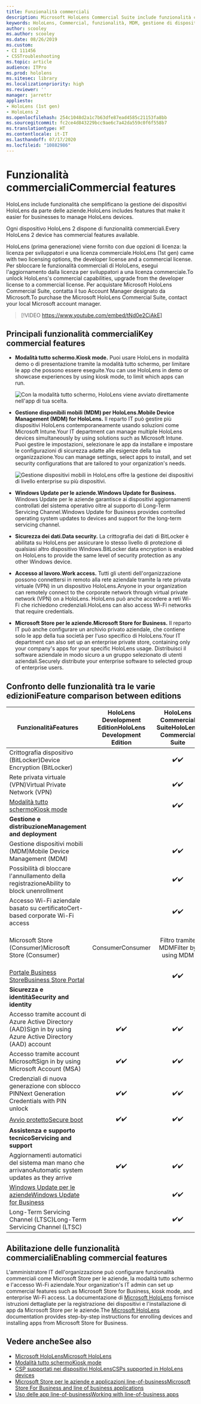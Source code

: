 ```yaml
---
title: Funzionalità commerciali
description: Microsoft HoloLens Commercial Suite include funzionalità che semplificano la gestione dei dispositivi HoloLens da parte delle aziende. I dispositivi HoloLens 2 sono dotati di funzionalità commerciali per impostazione predefinita.
keywords: HoloLens, Commercial, funzionalità, MDM, gestione di dispositivi mobili, modalità tutto schermo
author: scooley
ms.author: scooley
ms.date: 08/26/2019
ms.custom:
- CI 111456
- CSSTroubleshooting
ms.topic: article
audience: ITPro
ms.prod: hololens
ms.sitesec: library
ms.localizationpriority: high
ms.reviewer: ''
manager: jarrettr
appliesto:
- HoloLens (1st gen)
- HoloLens 2
ms.openlocfilehash: 254c1048d2a1c7b63dfe87ead4585c21153fa8bb
ms.sourcegitcommit: fc2ce4d843229bcc9ae6c7a42da559c0f6f558b7
ms.translationtype: HT
ms.contentlocale: it-IT
ms.lasthandoff: 07/17/2020
ms.locfileid: "10882986"
---
```

# <span data-ttu-id="1ac4b-105">Funzionalità commerciali</span><span class="sxs-lookup"><span data-stu-id="1ac4b-105">Commercial features</span></span>

<span data-ttu-id="1ac4b-106">HoloLens include funzionalità che semplificano la gestione dei dispositivi HoloLens da parte delle aziende.</span><span class="sxs-lookup"><span data-stu-id="1ac4b-106">HoloLens includes features that make it easier for businesses to manage HoloLens devices.</span></span>

<span data-ttu-id="1ac4b-107">Ogni dispositivo HoloLens 2 dispone di funzionalità commerciali.</span><span class="sxs-lookup"><span data-stu-id="1ac4b-107">Every HoloLens 2 device has commercial features available.</span></span>

<span data-ttu-id="1ac4b-108">HoloLens (prima generazione) viene fornito con due opzioni di licenza: la licenza per sviluppatori e una licenza commerciale.</span><span class="sxs-lookup"><span data-stu-id="1ac4b-108">HoloLens (1st gen) came with two licensing options, the developer license and a commercial license.</span></span> <span data-ttu-id="1ac4b-109">Per sbloccare le funzionalità commerciali di HoloLens, esegui l'aggiornamento dalla licenza per sviluppatori a una licenza commerciale.</span><span class="sxs-lookup"><span data-stu-id="1ac4b-109">To unlock HoloLens's commercial capabilities, upgrade from the developer license to a commercial license.</span></span> <span data-ttu-id="1ac4b-110">Per acquistare Microsoft HoloLens Commercial Suite, contatta il tuo Account Manager designato da Microsoft.</span><span class="sxs-lookup"><span data-stu-id="1ac4b-110">To purchase the Microsoft HoloLens Commercial Suite, contact your local Microsoft account manager.</span></span>

>[!VIDEO https://www.youtube.com/embed/tNd0e2CiAkE]

## <span data-ttu-id="1ac4b-111">Principali funzionalità commerciali</span><span class="sxs-lookup"><span data-stu-id="1ac4b-111">Key commercial features</span></span>

- **<span data-ttu-id="1ac4b-112">Modalità tutto schermo.</span><span class="sxs-lookup"><span data-stu-id="1ac4b-112">Kiosk mode.</span></span>** <span data-ttu-id="1ac4b-113">Puoi usare HoloLens in modalità demo o di presentazione tramite la modalità tutto schermo, per limitare le app che possono essere eseguite.</span><span class="sxs-lookup"><span data-stu-id="1ac4b-113">You can use HoloLens in demo or showcase experiences by using kiosk mode, to limit which apps can run.</span></span>

  ![Con la modalità tutto schermo, HoloLens viene avviato direttamente nell'app di tua scelta.](images/201608-kioskmode-400px.png)

- **<span data-ttu-id="1ac4b-115">Gestione disponibili mobili (MDM) per HoloLens.</span><span class="sxs-lookup"><span data-stu-id="1ac4b-115">Mobile Device Management (MDM) for HoloLens.</span></span>** <span data-ttu-id="1ac4b-116">Il reparto IT può gestire più dispositivi HoloLens contemporaneamente usando soluzioni come Microsoft Intune.</span><span class="sxs-lookup"><span data-stu-id="1ac4b-116">Your IT department can manage multiple HoloLens devices simultaneously by using solutions such as Microsoft Intune.</span></span> <span data-ttu-id="1ac4b-117">Puoi gestire le impostazioni, selezionare le app da installare e impostare le configurazioni di sicurezza adatte alle esigenze della tua organizzazione.</span><span class="sxs-lookup"><span data-stu-id="1ac4b-117">You can manage settings, select apps to install, and set security configurations that are tailored to your organization's needs.</span></span>

  ![Gestione dispositivi mobili in HoloLens offre la gestione dei dispositivi di livello enterprise su più dispositivi.](images/201608-enterprisemanagement-400px.png)

- **<span data-ttu-id="1ac4b-119">Windows Update per le aziende.</span><span class="sxs-lookup"><span data-stu-id="1ac4b-119">Windows Update for Business.</span></span>** <span data-ttu-id="1ac4b-120">Windows Update per le aziende garantisce ai dispositivi aggiornamenti controllati del sistema operativo oltre al supporto di Long-Term Servicing Channel.</span><span class="sxs-lookup"><span data-stu-id="1ac4b-120">Windows Update for Business provides controlled operating system updates to devices and support for the long-term servicing channel.</span></span>
- **<span data-ttu-id="1ac4b-121">Sicurezza dei dati.</span><span class="sxs-lookup"><span data-stu-id="1ac4b-121">Data security.</span></span>** <span data-ttu-id="1ac4b-122">La crittografia dei dati di BitLocker è abilitata su HoloLens per assicurare lo stesso livello di protezione di qualsiasi altro dispositivo Windows.</span><span class="sxs-lookup"><span data-stu-id="1ac4b-122">BitLocker data encryption is enabled on HoloLens to provide the same level of security protection as any other Windows device.</span></span>
- **<span data-ttu-id="1ac4b-123">Accesso al lavoro.</span><span class="sxs-lookup"><span data-stu-id="1ac4b-123">Work access.</span></span>** <span data-ttu-id="1ac4b-124">Tutti gli utenti dell'organizzazione possono connettersi in remoto alla rete aziendale tramite la rete privata virtuale (VPN) in un dispositivo HoloLens.</span><span class="sxs-lookup"><span data-stu-id="1ac4b-124">Anyone in your organization can remotely connect to the corporate network through virtual private network (VPN) on a HoloLens.</span></span> <span data-ttu-id="1ac4b-125">HoloLens può anche accedere a reti Wi-Fi che richiedono credenziali.</span><span class="sxs-lookup"><span data-stu-id="1ac4b-125">HoloLens can also access Wi-Fi networks that require credentials.</span></span>
- **<span data-ttu-id="1ac4b-126">Microsoft Store per le aziende.</span><span class="sxs-lookup"><span data-stu-id="1ac4b-126">Microsoft Store for Business.</span></span>** <span data-ttu-id="1ac4b-127">Il reparto IT può anche configurare un archivio privato aziendale, che contiene solo le app della tua società per l'uso specifico di HoloLens.</span><span class="sxs-lookup"><span data-stu-id="1ac4b-127">Your IT department can also set up an enterprise private store, containing only your company's apps for your specific HoloLens usage.</span></span> <span data-ttu-id="1ac4b-128">Distribuisci il software aziendale in modo sicuro a un gruppo selezionato di utenti aziendali.</span><span class="sxs-lookup"><span data-stu-id="1ac4b-128">Securely distribute your enterprise software to selected group of enterprise users.</span></span>

## <span data-ttu-id="1ac4b-129">Confronto delle funzionalità tra le varie edizioni</span><span class="sxs-lookup"><span data-stu-id="1ac4b-129">Feature comparison between editions</span></span>

|<span data-ttu-id="1ac4b-130">Funzionalità</span><span class="sxs-lookup"><span data-stu-id="1ac4b-130">Features</span></span> |<span data-ttu-id="1ac4b-131">HoloLens Development Edition</span><span class="sxs-lookup"><span data-stu-id="1ac4b-131">HoloLens Development Edition</span></span> |<span data-ttu-id="1ac4b-132">HoloLens Commercial Suite</span><span class="sxs-lookup"><span data-stu-id="1ac4b-132">HoloLens Commercial Suite</span></span> |<span data-ttu-id="1ac4b-133">HoloLens 2</span><span class="sxs-lookup"><span data-stu-id="1ac4b-133">HoloLens 2</span></span> |
|---|:---:|:---:|:---:|
|<span data-ttu-id="1ac4b-134">Crittografia dispositivo (BitLocker)</span><span class="sxs-lookup"><span data-stu-id="1ac4b-134">Device Encryption (BitLocker)</span></span> | |<span data-ttu-id="1ac4b-135">✔️</span><span class="sxs-lookup"><span data-stu-id="1ac4b-135">✔️</span></span> |<span data-ttu-id="1ac4b-136">✔️</span><span class="sxs-lookup"><span data-stu-id="1ac4b-136">✔️</span></span> |
|<span data-ttu-id="1ac4b-137">Rete privata virtuale (VPN)</span><span class="sxs-lookup"><span data-stu-id="1ac4b-137">Virtual Private Network (VPN)</span></span> | |<span data-ttu-id="1ac4b-138">✔️</span><span class="sxs-lookup"><span data-stu-id="1ac4b-138">✔️</span></span> |<span data-ttu-id="1ac4b-139">✔️</span><span class="sxs-lookup"><span data-stu-id="1ac4b-139">✔️</span></span> |
|[<span data-ttu-id="1ac4b-140">Modalità tutto schermo</span><span class="sxs-lookup"><span data-stu-id="1ac4b-140">Kiosk mode</span></span>](hololens-kiosk.md) | |<span data-ttu-id="1ac4b-141">✔️</span><span class="sxs-lookup"><span data-stu-id="1ac4b-141">✔️</span></span> |<span data-ttu-id="1ac4b-142">✔️</span><span class="sxs-lookup"><span data-stu-id="1ac4b-142">✔️</span></span> |
|**<span data-ttu-id="1ac4b-143">Gestione e distribuzione</span><span class="sxs-lookup"><span data-stu-id="1ac4b-143">Management and deployment</span></span>** | | | |
|<span data-ttu-id="1ac4b-144">Gestione dispositivi mobili (MDM)</span><span class="sxs-lookup"><span data-stu-id="1ac4b-144">Mobile Device Management (MDM)</span></span> | |<span data-ttu-id="1ac4b-145">✔️</span><span class="sxs-lookup"><span data-stu-id="1ac4b-145">✔️</span></span> |<span data-ttu-id="1ac4b-146">✔️</span><span class="sxs-lookup"><span data-stu-id="1ac4b-146">✔️</span></span> |
|<span data-ttu-id="1ac4b-147">Possibilità di bloccare l'annullamento della registrazione</span><span class="sxs-lookup"><span data-stu-id="1ac4b-147">Ability to block unenrollment</span></span> | |<span data-ttu-id="1ac4b-148">✔️</span><span class="sxs-lookup"><span data-stu-id="1ac4b-148">✔️</span></span> |<span data-ttu-id="1ac4b-149">✔️</span><span class="sxs-lookup"><span data-stu-id="1ac4b-149">✔️</span></span> |
|<span data-ttu-id="1ac4b-150">Accesso Wi-Fi aziendale basato su certificato</span><span class="sxs-lookup"><span data-stu-id="1ac4b-150">Cert-based corporate Wi-Fi access</span></span> | |<span data-ttu-id="1ac4b-151">✔️</span><span class="sxs-lookup"><span data-stu-id="1ac4b-151">✔️</span></span> |<span data-ttu-id="1ac4b-152">✔️</span><span class="sxs-lookup"><span data-stu-id="1ac4b-152">✔️</span></span> |
|<span data-ttu-id="1ac4b-153">Microsoft Store (Consumer)</span><span class="sxs-lookup"><span data-stu-id="1ac4b-153">Microsoft Store (Consumer)</span></span> |<span data-ttu-id="1ac4b-154">Consumer</span><span class="sxs-lookup"><span data-stu-id="1ac4b-154">Consumer</span></span> |<span data-ttu-id="1ac4b-155">Filtro tramite MDM</span><span class="sxs-lookup"><span data-stu-id="1ac4b-155">Filter by using MDM</span></span> |<span data-ttu-id="1ac4b-156">Filtro tramite MDM</span><span class="sxs-lookup"><span data-stu-id="1ac4b-156">Filter by using MDM</span></span> |
|[<span data-ttu-id="1ac4b-157">Portale Business Store</span><span class="sxs-lookup"><span data-stu-id="1ac4b-157">Business Store Portal</span></span>](https://docs.microsoft.com/microsoft-store/working-with-line-of-business-apps) | |<span data-ttu-id="1ac4b-158">✔️</span><span class="sxs-lookup"><span data-stu-id="1ac4b-158">✔️</span></span> |<span data-ttu-id="1ac4b-159">✔️</span><span class="sxs-lookup"><span data-stu-id="1ac4b-159">✔️</span></span> |
|**<span data-ttu-id="1ac4b-160">Sicurezza e identità</span><span class="sxs-lookup"><span data-stu-id="1ac4b-160">Security and identity</span></span>** | | | |
|<span data-ttu-id="1ac4b-161">Accesso tramite account di Azure Active Directory (AAD)</span><span class="sxs-lookup"><span data-stu-id="1ac4b-161">Sign in by using Azure Active Directory (AAD) account</span></span> |<span data-ttu-id="1ac4b-162">✔️</span><span class="sxs-lookup"><span data-stu-id="1ac4b-162">✔️</span></span> |<span data-ttu-id="1ac4b-163">✔️</span><span class="sxs-lookup"><span data-stu-id="1ac4b-163">✔️</span></span> |<span data-ttu-id="1ac4b-164">✔️</span><span class="sxs-lookup"><span data-stu-id="1ac4b-164">✔️</span></span> |
|<span data-ttu-id="1ac4b-165">Accesso tramite account Microsoft</span><span class="sxs-lookup"><span data-stu-id="1ac4b-165">Sign in by using Microsoft Account (MSA)</span></span> |<span data-ttu-id="1ac4b-166">✔️</span><span class="sxs-lookup"><span data-stu-id="1ac4b-166">✔️</span></span> |<span data-ttu-id="1ac4b-167">✔️</span><span class="sxs-lookup"><span data-stu-id="1ac4b-167">✔️</span></span> |<span data-ttu-id="1ac4b-168">✔️</span><span class="sxs-lookup"><span data-stu-id="1ac4b-168">✔️</span></span> |
|<span data-ttu-id="1ac4b-169">Credenziali di nuova generazione con sblocco PIN</span><span class="sxs-lookup"><span data-stu-id="1ac4b-169">Next Generation Credentials with PIN unlock</span></span> |<span data-ttu-id="1ac4b-170">✔️</span><span class="sxs-lookup"><span data-stu-id="1ac4b-170">✔️</span></span> |<span data-ttu-id="1ac4b-171">✔️</span><span class="sxs-lookup"><span data-stu-id="1ac4b-171">✔️</span></span> |<span data-ttu-id="1ac4b-172">✔️</span><span class="sxs-lookup"><span data-stu-id="1ac4b-172">✔️</span></span> |
|[<span data-ttu-id="1ac4b-173">Avvio protetto</span><span class="sxs-lookup"><span data-stu-id="1ac4b-173">Secure boot</span></span>](https://docs.microsoft.com/windows-hardware/design/device-experiences/oem-secure-boot) |<span data-ttu-id="1ac4b-174">✔️</span><span class="sxs-lookup"><span data-stu-id="1ac4b-174">✔️</span></span> |<span data-ttu-id="1ac4b-175">✔️</span><span class="sxs-lookup"><span data-stu-id="1ac4b-175">✔️</span></span> |<span data-ttu-id="1ac4b-176">✔️</span><span class="sxs-lookup"><span data-stu-id="1ac4b-176">✔️</span></span> |
|**<span data-ttu-id="1ac4b-177">Assistenza e supporto tecnico</span><span class="sxs-lookup"><span data-stu-id="1ac4b-177">Servicing and support</span></span>** | | | |
|<span data-ttu-id="1ac4b-178">Aggiornamenti automatici del sistema man mano che arrivano</span><span class="sxs-lookup"><span data-stu-id="1ac4b-178">Automatic system updates as they arrive</span></span> |<span data-ttu-id="1ac4b-179">✔️</span><span class="sxs-lookup"><span data-stu-id="1ac4b-179">✔️</span></span> |<span data-ttu-id="1ac4b-180">✔️</span><span class="sxs-lookup"><span data-stu-id="1ac4b-180">✔️</span></span> |<span data-ttu-id="1ac4b-181">✔️</span><span class="sxs-lookup"><span data-stu-id="1ac4b-181">✔️</span></span> |
|[<span data-ttu-id="1ac4b-182">Windows Update per le aziende</span><span class="sxs-lookup"><span data-stu-id="1ac4b-182">Windows Update for Business</span></span>](https://docs.microsoft.com/windows/deployment/update/waas-manage-updates-wufb) | |<span data-ttu-id="1ac4b-183">✔️</span><span class="sxs-lookup"><span data-stu-id="1ac4b-183">✔️</span></span> |<span data-ttu-id="1ac4b-184">✔️</span><span class="sxs-lookup"><span data-stu-id="1ac4b-184">✔️</span></span> |
|<span data-ttu-id="1ac4b-185">Long-Term Servicing Channel (LTSC)</span><span class="sxs-lookup"><span data-stu-id="1ac4b-185">Long-Term Servicing Channel (LTSC)</span></span> | |<span data-ttu-id="1ac4b-186">✔️</span><span class="sxs-lookup"><span data-stu-id="1ac4b-186">✔️</span></span> |<span data-ttu-id="1ac4b-187">✔️</span><span class="sxs-lookup"><span data-stu-id="1ac4b-187">✔️</span></span> |

## <span data-ttu-id="1ac4b-188">Abilitazione delle funzionalità commerciali</span><span class="sxs-lookup"><span data-stu-id="1ac4b-188">Enabling commercial features</span></span>

<span data-ttu-id="1ac4b-189">L'amministratore IT dell'organizzazione può configurare funzionalità commerciali come Microsoft Store per le aziende, la modalità tutto schermo e l'accesso Wi-Fi aziendale.</span><span class="sxs-lookup"><span data-stu-id="1ac4b-189">Your organization's IT admin can set up commercial features such as Microsoft Store for Business, kiosk mode, and enterprise Wi-Fi access.</span></span> <span data-ttu-id="1ac4b-190">La documentazione di [Microsoft HoloLens](index.yml) fornisce istruzioni dettagliate per la registrazione dei dispositivi e l'installazione di app da Microsoft Store per le aziende.</span><span class="sxs-lookup"><span data-stu-id="1ac4b-190">The [Microsoft HoloLens](index.yml) documentation provides step-by-step instructions for enrolling devices and installing apps from Microsoft Store for Business.</span></span>

## <span data-ttu-id="1ac4b-191">Vedere anche</span><span class="sxs-lookup"><span data-stu-id="1ac4b-191">See also</span></span>

- [<span data-ttu-id="1ac4b-192">Microsoft HoloLens</span><span class="sxs-lookup"><span data-stu-id="1ac4b-192">Microsoft HoloLens</span></span>](index.yml)
- [<span data-ttu-id="1ac4b-193">Modalità tutto schermo</span><span class="sxs-lookup"><span data-stu-id="1ac4b-193">Kiosk mode</span></span>](hololens-kiosk.md)
- [<span data-ttu-id="1ac4b-194">CSP supportati nei dispositivi HoloLens</span><span class="sxs-lookup"><span data-stu-id="1ac4b-194">CSPs supported in HoloLens devices</span></span>](/windows/client-management/mdm/configuration-service-provider-reference#csps-supported-in-hololens-devices)
- [<span data-ttu-id="1ac4b-195">Microsoft Store per le aziende e applicazioni line-of-business</span><span class="sxs-lookup"><span data-stu-id="1ac4b-195">Microsoft Store For Business and line of business applications</span></span>](https://blogs.technet.microsoft.com/sbucci/2016/04/13/windows-store-for-business-and-line-of-business-applications/)
- [<span data-ttu-id="1ac4b-196">Uso delle app line-of-business</span><span class="sxs-lookup"><span data-stu-id="1ac4b-196">Working with line-of-business apps</span></span>](/microsoft-store/working-with-line-of-business-apps)
